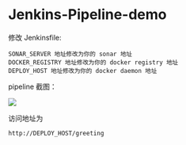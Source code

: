 # Jenkins-Pipeline-demo

修改 Jenkinsfile:
```
SONAR_SERVER 地址修改为你的 sonar 地址
DOCKER_REGISTRY 地址修改为你的 docker registry 地址
DEPLOY_HOST 地址修改为你的 docker daemon 地址
```

pipeline 截图：

![](https://raw.githubusercontent.com/opspy/Jenkins-Pipeline-demo/master/img/pipeline.jpg)

访问地址为
```
http://DEPLOY_HOST/greeting
```
